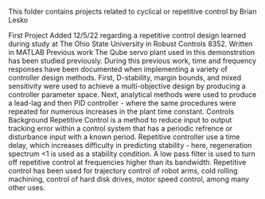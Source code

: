 This folder contains projects related to cyclical or repetitive control by Brian Lesko

First Project Added 12/5/22 regarding a repetitive control design learned during study at The Ohio State University in Robust Controls 8352. Written in MATLAB
Previous work
The Qube servo plant used in this demonstrstion has been studied previously. During this previous work, time and frequency responses have been documented when implementing a variety of controller design methods. First, D-stability, margin bounds, and mixed sensitivity were used to achieve a multi-objective design by producing a controller parameter space. Next, analytical methods were used to produce a lead-lag and then PID controller - where the same procedures were repeated for numerous increases in the plant time constant.
Controls Background
Repetitive Control is a method to reduce input to output tracking error within a control system that has a periodic refrence or disturbance input with a known period. Repetitive controller use a time delay, which increases difficulty in predicting stability - here, regeneration spectrum <1 is used as a stability condition. A low pass
filter is used to turn off repetitive control at frequencies higher than its bandwidth. Repetitive control has been used for trajectory control of robot arms, cold rolling machining, control of hard disk drives, motor speed control, among many other uses.